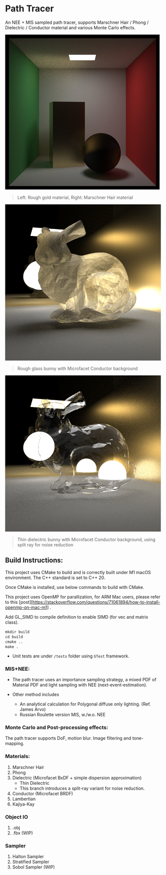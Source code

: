 # Path Tracer

An NEE + MIS sampled path tracer, supports Marschner Hair / Phong / Dielectric / Conductor material and various Monte Carlo effects. 

![image](images/sample.png)

> Left: Rough gold material, Right: Marschner Hair material



![image](images/dielectric.png)

> Rough glass bunny with Microfacet Conductor background 



<img src="images/bunny_split.png" alt="image" style="zoom:63%;" />

>  Thin dielectric bunny with Microfacet Conductor background, using split ray for noise reduction



## Build Instructions:

This project uses CMake to build and is correctly built under M1 macOS environment. The C++ standard is set to C++ 20.

Once CMake is installed, use below commands to build with CMake.

This project uses OpenMP for parallization, for ARM Mac users, please refer to this [post][https://stackoverflow.com/questions/71061894/how-to-install-openmp-on-mac-m1] .

Add GL_SIMD to compile definition to enable SIMD (for vec and matrix class).

```
mkdir build
cd build
cmake ..
make .
```

* Unit tests are under `/tests` folder using `GTest` framework.



### MIS+NEE:

* The path tracer uses an importance sampling strategy, a mixed PDF of Material PDF and light sampling with NEE (next-event-estimation).

* Other method includes

  * An analytical calculation for Polygonal diffuse only lighting. (Ref. James Arvo)
  * Russian Roulette version MIS, w./w.o. NEE

  

### Monte Carlo and Post-processing effects:

The path tracer supports DoF, motion blur. Image filtering and tone-mapping.



### Materials:

1. Marschner Hair
2. Phong
3. Dielectric (Microfacet BxDF + simple dispersion approximation)
   * Thin Dielectric 
   * This branch introduces a split-ray variant for noise reduction.
4. Conductor (Microfacet BRDF)
5. Lambertian
6. Kajiya-Kay



### Object IO

1. .obj
2. .fbx (WIP)



### Sampler

1. Halton Sampler
2. Stratified Sampler
3. Sobol Sampler (WIP)